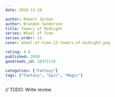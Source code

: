 ```yaml
---
date: 2010-11-10

author: Robert Jordan
author: Brandon Sanderson
title: Towers of Midnight
series: Wheel of Time
series_order: 13
cover: wheel-of-time-13-towers-of-midnight.png

rating: 4.0
published: 2010
goodreads_id: 10371118

categories: ["Fantasy"]
tags: ["Fantasy", "Epic", "Magic"]
---
```


// TODO: Write review

